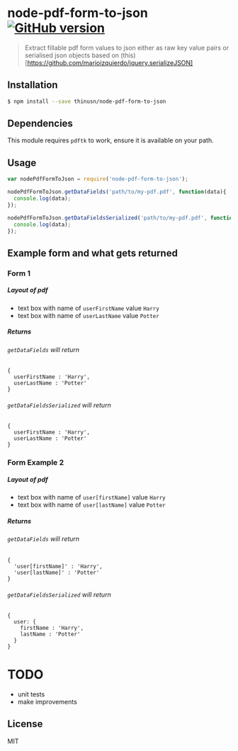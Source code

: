 # node-pdf-form-to-json [![GitHub version][gh-image]][gh-url]


> Extract fillable pdf form values to json either as raw key value pairs or serialised json objects based on (this)[https://github.com/marioizquierdo/jquery.serializeJSON]

## Installation

```sh
$ npm install --save thinusn/node-pdf-form-to-json
```


## Dependencies 
This module requires `pdftk` to work, ensure it is available on your path. 


## Usage

```js
var nodePdfFormToJson = require('node-pdf-form-to-json');

nodePdfFormToJson.getDataFields('path/to/my-pdf.pdf', function(data){
  console.log(data);
});

nodePdfFormToJson.getDataFieldsSerialized('path/to/my-pdf.pdf', function(data){
  console.log(data);
});
```

## Example form and what gets returned
### Form 1
 ##### Layout of pdf
 - text box with name of `userFirstName` value `Harry`
 - text box with name of `userLastName` value `Potter`
 ##### Returns
  ###### `getDataFields` will return 
  ```
  {
    userFirstName : 'Harry',
    userLastName : 'Potter'
  }
  ```
  ###### `getDataFieldsSerialized` will return 
  ```
  {
    userFirstName : 'Harry',
    userLastName : 'Potter'
  }
  ```
### Form Example 2
 ##### Layout of pdf
 - text box with name of `user[firstName]` value `Harry`
 - text box with name of `user[lastName]` value `Potter`
 ##### Returns
   ###### `getDataFields` will return 
   ```
   {
     'user[firstName]' : 'Harry',
     'user[lastName]' : 'Potter'
   }
   ```
   ###### `getDataFieldsSerialized` will return 
   ```
   {
     user: {
       firstName : 'Harry',
       lastName : 'Potter'
     }
   }
   ```



# TODO
- unit tests
- make improvements

## License
MIT

[gh-image]: https://badge.fury.io/gh/thinusn%2Fnode-pdf-form-to-json.svg
[gh-url]: https://github.com/thinusn/node-pdf-form-to-json
